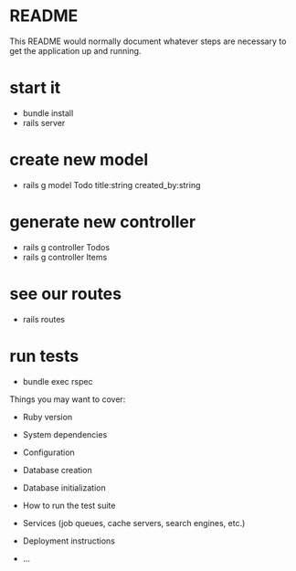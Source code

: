 # README

This README would normally document whatever steps are necessary to get the
application up and running.

# start it
- bundle install
- rails server

# create new model
- rails g model Todo title:string created_by:string

# generate new controller
- rails g controller Todos
- rails g controller Items

# see our routes
- rails routes

# run tests
- bundle exec rspec

Things you may want to cover:

* Ruby version

* System dependencies

* Configuration

* Database creation

* Database initialization

* How to run the test suite

* Services (job queues, cache servers, search engines, etc.)

* Deployment instructions

* ...

